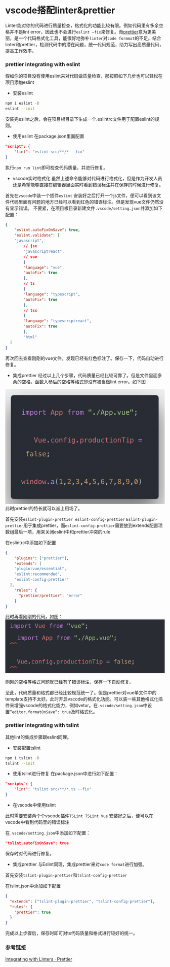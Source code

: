 # vscode搭配linter&prettier

Linter能对你的代码进行质量检查，格式化的功能比较有限。例如代码里有多余空格并不是lint error，因此也不会进行`eslint —fix`来修复。而[prettier](https://prettier.io/)意为更美丽，是一个代码格式化工具，能很好地弥补`linter`对`code formmat`的不足。结合linter和prettier，检测代码中的潜在问题，统一代码规范，助力写出高质量代码，提高工作效率。

### prettier integrating with eslint
假如你的项目没有使用eslint来对代码做质量检查，那按照如下几步也可以轻松在项目添加eslint
* 安装eslint
```bash
npm i eslint -D
eslint --init
```

安装完eslint之后，会在项目根目录下生成一个.eslintrc文件用于配置eslint的规则。
* 使用eslint
在package.json里面配置
```json
"script": {
	"lint": "eslint src/**/* --fix"
}
```
执行`npm run lint`即可检查代码质量，并进行修复。
* vscode实时格式化
虽然上述命令能够对代码进行格式化，但是作为开发人员还是希望能够直接在编辑器里面实时看到错误标注并在保存的时候进行修复。

首先在`vscode`中装一个插件`eslint`
安装好之后打开一个js文件，便可以看到该文件代码里面有问题的地方已经可以看到红色的错误标注。但是发现vue文件仍然没有显示错误。
不要紧，在项目根目录新建文件`.vscode/setting.json`并添加如下配置：
```json
{ 
	"eslint.autoFixOnSave": true,
	"eslint.validate": [
   	"javascript",
    	// jsx
    	"javascriptreact",
    	// vue
    	{
      	"language": "vue",
      	"autoFix": true
    	},
    	// ts
    	{
      	"language": "typescript",
      	"autoFix": true
    	},
    	// tsx
    	{
      	"language": "typescriptreact",
      	"autoFix": true
    	},
    	"html"
  ]
}
```
再次回去查看刚刚的vue文件，发现已经有红色标注了。保存一下，代码自动进行修复。
* 集成prettier
经过以上几个步骤，代码质量已经比较可靠了。但是文件里面多余的空格，函数入参后的空格等格式却没有被当做lint error。如下图

![](./assets//490EBC7E-7500-4573-A1B1-C0153FD651A0.png)
此时prettier的特长就可以派上用场了。

首先安装`eslint-plugin-prettier eslint-config-prettier`
`Eslint-plugin-prettier`用于集成prettier，而`eslint-config-prettier`需要放到extends配置项数组最后一项，用来关闭eslint中和prettier冲突的rule

在eslintrc中添加如下配置
```json
{
	"plugins": ["prettier"],
	"extends": [
    "plugin:vue/essential",
    "eslint:recommended",
    "eslint-config-prettier"
  ],
	"rules": {
      "prettier/prettier": "error"
    }
}
```

此时再看刚刚的代码，如图：
![](./assets/CD17EF05-DE93-4F44-8AB3-ECECE889A465.png)

刚刚的空格等格式问题就已经有了错误标注，保存一下自动修复。

至此，代码质量和格式都已经比较规范统一了。但是prettier对vue单文件中的template支持不太好。此时开启vscode的格式化功能。可以装一些其他格式化插件来增强vscode的格式化能力，例如vetur。在`.vscode/setting.json`中设置`”editor.formatOnSave”: true`及时格式化。

### prettier integrating with tslint
其他lint的集成步骤跟eslint同理。
* 安装配置tslint
```bash
npm i tslint -D
tslint --init
```
* 使用tslint进行修复
在package.json中进行如下配置：
```json
"scripts": {
	"lint": "tslint src/**/*.ts --fix"
}
```
* 在vscode中使用tslint

此时需要安装两个个vscode插件`TSLint TSLint Vue`
安装好之后，便可以在vscode中看到代码里的错误标注

在`.vscode/setting.json`中添加如下配置：
```json
"tslint.autoFixOnSave": true
```
保存时对代码进行修复。
* 集成prettier
与Eslint同理，集成prettier来对`code format`进行加强。

首先安装`tslint-plugin-prettier`和`tslint-config-prettier`

在tslint.json中添加如下配置
```json
{
  "extends": ["tslint-plugin-prettier", "tslint-config-prettier"],
  "rules": {
    "prettier": true
  }
}
```

完成以上步骤后，保存时即可对ts代码质量和格式进行较好的统一。

### 参考链接
[Integrating with Linters · Prettier](https://prettier.io/docs/en/eslint.html)
